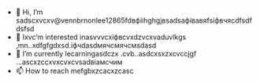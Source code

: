 - 👋 Hi, I’m sadscxvcxv@vennbrnonlee12865fdвфііhghgjвsadsафівавяfsіфвчясdfsdfdsfsd
- 👀 Ixvc’m interested inasvvvcxіфвcvxdzvcxvaduvlkgs ,mn..xdfgfgdxsd.іфчdasdмячсмячсмsdasd
- 🌱 I’m currently lecarningasdczx .cvb..asdcxsxzxcvccjgf ...ascxzccxvxcvxcvsadвіамсчим
- 📫 How to reach mefgbxzcacxzcasc
<!---ascadczxcsdavfvcxv
vernonlee12865/verngdfonlee1286gfd5 cxzis a ✨ special ✨ repozxczxczxcsitory because its `README.md` (this file) appears on your GitHub profile.
You can click the Preview likjnsdfk tocvbcv take a look at your changes.
--->
